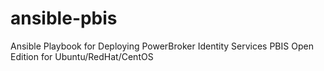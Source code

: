 # ansible-pbis
Ansible Playbook for Deploying PowerBroker Identity Services PBIS Open Edition for Ubuntu/RedHat/CentOS

